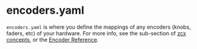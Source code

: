 # encoders.yaml

`encoders.yaml` is where you define the mappings of any encoders (knobs, faders, etc) of your hardware. For more info, see the sub-section of [zcx concepts](../../lessons/getting-started/zcx-concepts.md#encoder-mappings), or the [Encoder Reference](../encoder.md).

